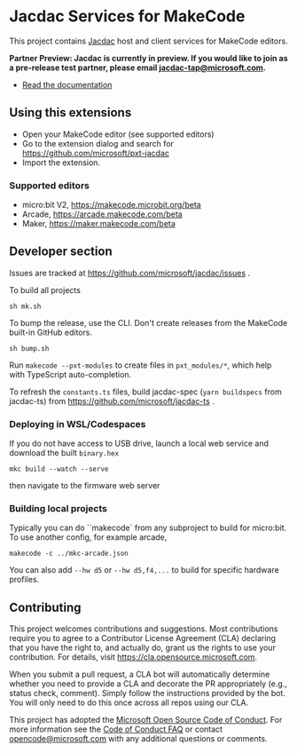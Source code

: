 # Jacdac Services for MakeCode

This project contains [Jacdac](https://aka.ms/jacdac) host and client services for MakeCode editors.

**Partner Preview: Jacdac is currently in preview. If you would like to join as a pre-release test partner, please email jacdac-tap@microsoft.com.**

* [Read the documentation](https://microsoft.github.io/jacdac-docs/clients/makecode/)

## Using this extensions

-   Open your MakeCode editor (see supported editors)
-   Go to the extension dialog and search for https://github.com/microsoft/pxt-jacdac
-   Import the extension.

### Supported editors

-   micro:bit V2, https://makecode.microbit.org/beta
-   Arcade, https://arcade.makecode.com/beta
-   Maker, https://maker.makecode.com/beta

## Developer section

Issues are tracked at https://github.com/microsoft/jacdac/issues .

To build all projects

```
sh mk.sh
```

To bump the release, use the CLI. Don't create releases from the MakeCode built-in GitHub editors.

```
sh bump.sh
```

Run `makecode --pxt-modules` to create files in `pxt_modules/*`, which help with TypeScript auto-completion.

To refresh the `constants.ts` files, build jacdac-spec (`yarn buildspecs` from jacdac-ts) from https://github.com/microsoft/jacdac-ts .

### Deploying in WSL/Codespaces

If you do not have access to USB drive, launch a local web service and download the built `binary.hex`

```
mkc build --watch --serve
```

then navigate to the firmware web server

### Building local projects

Typically you can do ``makecode` from any subproject to build for micro:bit. To use another config, for example arcade,

```
makecode -c ../mkc-arcade.json
```

You can also add `--hw d5` or `--hw d5,f4,...` to build for specific hardware profiles.

## Contributing

This project welcomes contributions and suggestions. Most contributions require you to agree to a
Contributor License Agreement (CLA) declaring that you have the right to, and actually do, grant us
the rights to use your contribution. For details, visit https://cla.opensource.microsoft.com.

When you submit a pull request, a CLA bot will automatically determine whether you need to provide
a CLA and decorate the PR appropriately (e.g., status check, comment). Simply follow the instructions
provided by the bot. You will only need to do this once across all repos using our CLA.

This project has adopted the [Microsoft Open Source Code of Conduct](https://opensource.microsoft.com/codeofconduct/).
For more information see the [Code of Conduct FAQ](https://opensource.microsoft.com/codeofconduct/faq/) or
contact [opencode@microsoft.com](mailto:opencode@microsoft.com) with any additional questions or comments.
